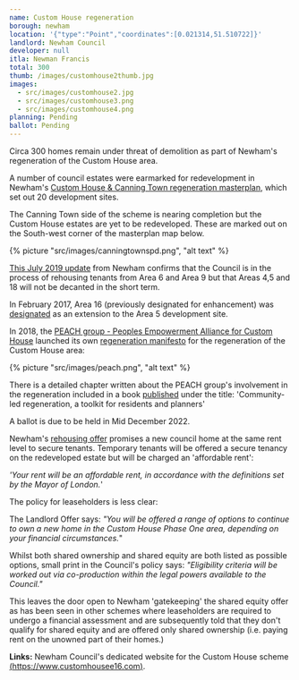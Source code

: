 ```yaml
---
name: Custom House regeneration
borough: newham
location: '{"type":"Point","coordinates":[0.021314,51.510722]}'
landlord: Newham Council
developer: null
itla: Newman Francis 
total: 300
thumb: /images/customhouse2thumb.jpg
images:
  - src/images/customhouse2.jpg
  - src/images/customhouse3.png
  - src/images/customhouse4.png
planning: Pending
ballot: Pending 
---
```

Circa 300 homes remain under threat of demolition as part of Newham's regeneration of the Custom House area.

A number of council estates were earmarked for redevelopment in Newham's [Custom House & Canning Town regeneration masterplan](https://www.newham.gov.uk/Documents/Environment%20and%20planning/CanningTownCustomHouseAdoptedSPD2008%5B1%5D.pdf), which set out 20 development sites.

The Canning Town side of the scheme is nearing completion but the Custom House estates are yet to be redeveloped. These are marked out on the South-west corner of the masterplan map below.

{% picture "src/images/canningtownspd.png", "alt text" %}

[This July 2019 update](https://www.newham.gov.uk/Documents/Environment%20and%20planning/CustomHouseRegenerationFAQs.pdf) from Newham confirms that the Council is in the process of rehousing tenants from Area 6 and Area 9 but that Areas 4,5 and 18 will not be decanted in the short term. 

In February 2017, Area 16 (previously designated for enhancement) was [designated](https://www.newham.gov.uk/Documents/Environment%20and%20planning/LPRIssuesOptionPart2.pdf) as an extension to the Area 5 development site.

In 2018, the [PEACH group - Peoples Empowerment Alliance for Custom House]() launched its own [regeneration manifesto](http://www.peach-e16.org.uk/index.php/housing/109-peach-regeneration-manifesto-2018) for the regeneration of the Custom House area:

{% picture "src/images/peach.png", "alt text" %}

There is a detailed chapter written about the PEACH group's involvement in the regeneration included in a book [published](https://www.uclpress.co.uk/products/125696) under the title: 'Community-led regeneration, a toolkit for residents and planners'

A ballot is due to be held in Mid December 2022.

Newham's [rehousing offer](https://mgov.newham.gov.uk/documents/s144070/Appenidx%201%20-%20LBN%20Estate%20Regeneration%20Housing%20Offer%20the%20Housing%20Offer.pdf) promises a new council home at the same rent level to secure tenants. Temporary tenants will be offered a secure tenancy on the redeveloped estate but will be charged an 'affordable rent':  

_'Your rent will be an affordable rent, in accordance with the definitions set by the Mayor of London._'

The policy for leaseholders is less clear:

The Landlord Offer says:
_"You will be offered a range of options to continue to own a new home in the Custom House Phase One area, depending on your financial circumstances._"

Whilst both shared ownership and shared equity are both listed as possible options, small print in the Council's policy says:
_"Eligibility criteria will be worked out via co-production within the legal powers available to the Council."_

This leaves the door open to Newham 'gatekeeping' the shared equity offer as has been seen in other schemes where leaseholders are required to undergo a financial assessment and are subsequently told that they don't qualify for shared equity and are offered only shared ownership (i.e. paying rent on the unowned part of their homes.)

__Links:__
Newham Council's dedicated website for the Custom House scheme [(https://www.customhousee16.com)](https://www.customhousee16.com).
